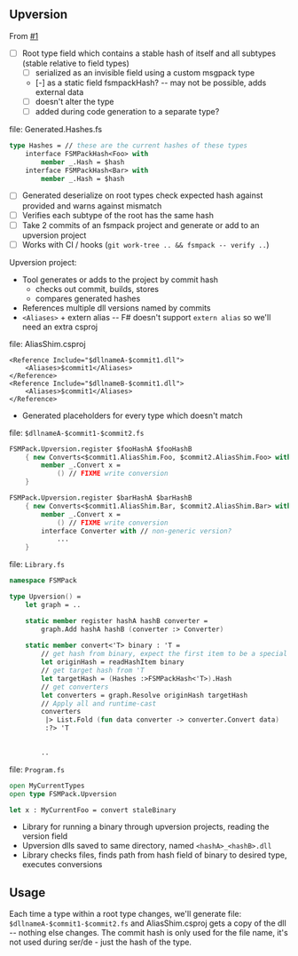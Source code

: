 ## Upversion

From [#1](/../../issues/1)

- [ ] Root type field which contains a stable hash of itself and all subtypes (stable relative to field types)
    - [ ] serialized as an invisible field using a custom msgpack type
    - [-] as a static field fsmpackHash? -- may not be possible, adds external data
    - [ ] doesn't alter the type
    - [ ] added during code generation to a separate type?

file: Generated.Hashes.fs
```fsharp
type Hashes = // these are the current hashes of these types
    interface FSMPackHash<Foo> with
        member _.Hash = $hash
    interface FSMPackHash<Bar> with
        member _.Hash = $hash
```
- [ ] Generated deserialize on root types check expected hash against provided and warns against mismatch
- [ ] Verifies each subtype of the root has the same hash
- [ ] Take 2 commits of an fsmpack project and generate or add to an upversion project
- [ ] Works with CI / hooks (`git work-tree .. && fsmpack -- verify ..`)

Upversion project:
* Tool generates or adds to the project by commit hash
    * checks out commit, builds, stores
    * compares generated hashes
* References multiple dll versions named by commits
* `<Aliases>` + extern alias -- F# doesn't support `extern alias` so we'll need an extra csproj

file: AliasShim.csproj
```csproj
<Reference Include="$dllnameA-$commit1.dll">
    <Aliases>$commit1</Aliases>
</Reference>
<Reference Include="$dllnameB-$commit1.dll">
    <Aliases>$commit1</Aliases>
</Reference>
```


* Generated placeholders for every type which doesn't match

file: `$dllnameA-$commit1-$commit2.fs`
```fsharp
FSMPack.Upversion.register $fooHashA $fooHashB
    { new Converts<$commit1.AliasShim.Foo, $commit2.AliasShim.Foo> with
        member _.Convert x =
            () // FIXME write conversion
    }

FSMPack.Upversion.register $barHashA $barHashB
    { new Converts<$commit1.AliasShim.Bar, $commit2.AliasShim.Bar> with
        member _.Convert x =
            () // FIXME write conversion
        interface Converter with // non-generic version?
            ...
    }
```

file: `Library.fs`
```fsharp
namespace FSMPack

type Upversion() =
    let graph = ..

    static member register hashA hashB converter = 
        graph.Add hashA hashB (converter :> Converter)
        
    static member convert<'T> binary : 'T =
        // get hash from binary, expect the first item to be a special type containing hash
        let originHash = readHashItem binary
        // get target hash from 'T 
        let targetHash = (Hashes :>FSMPackHash<'T>).Hash
        // get converters
        let converters = graph.Resolve originHash targetHash
        // Apply all and runtime-cast
        converters
         |> List.Fold (fun data converter -> converter.Convert data)
         :?> 'T

            
        ..
```

file: `Program.fs`
```fsharp
open MyCurrentTypes
open type FSMPack.Upversion

let x : MyCurrentFoo = convert staleBinary
```

* Library for running a binary through upversion projects, reading the version field
* Upversion dlls saved to same directory, named `<hashA>_<hashB>.dll`
* Library checks files, finds path from hash field of binary to desired type, executes conversions


## Usage

Each time a type within a root type changes, we'll generate file: `$dllnameA-$commit1-$commit2.fs` and AliasShim.csproj gets a copy of the dll -- nothing else changes. The commit hash is only used for the file name, it's not used during ser/de - just the hash of the type.
